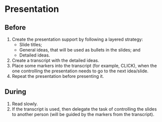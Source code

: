 # Presentation

## Before

1. Create the presentation support by following a layered strategy:
    - Slide titles;
    - General ideas, that will be used as bullets in the slides; and
    - Detailed ideas.
2. Create a transcript with the detailed ideas.
3. Place some markers into the transcript (for example, CLICK), when the one controlling the presentation needs to go to the next idea/slide.
4. Repeat the presentation before presenting it.

## During

1. Read slowly.
2. If the transcript is used, then delegate the task of controlling the slides to another person (will be guided by the markers from the transcript).